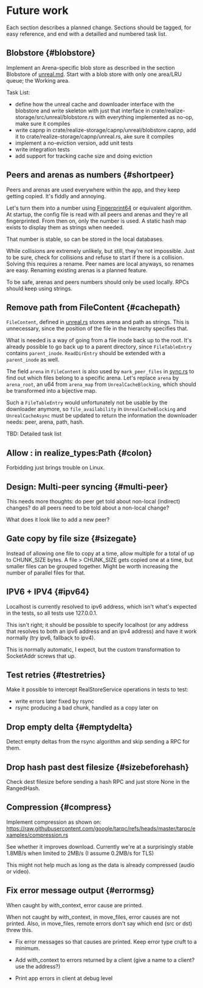 # Future work

Each section describes a planned change. Sections should be tagged,
for easy reference, and end with a detailled and numbered task list.

## Blobstore {#blobstore}

Implement an Arena-specific blob store as described in the section
Blobstore of [unreal.md](spec/unreal.md). Start with a blob store with
only one area/LRU queue; the Working area.

Task List:
 - define how the unreal cache and downloader interface with the
   blobstore and write skeleton with just that interface in
   crate/realize-storage/src/unreal/blobstore.rs with everything
   implemented as no-op, make sure it compiles
 - write capnp in crate/realize-storage/capnp/unreal/blobstore.capnp,
   add it to crate/realize-storage/capnp/unreal.rs, ake sure it compiles
 - implement a no-eviction version, add unit tests
 - write integration tests
 - add support for tracking cache size and doing eviction

## Peers and arenas as numbers {#shortpeer}

Peers and arenas are used everywhere within the app, and they keep
getting copied. It's fiddly and annoying.

Let's turn them into a number using
[Fingerprint64](https://docs.rs/farmhash/latest/farmhash/fn.fingerprint64.html)
or equivalent algorithm. At startup, the config file is read with all
peers and arenas and they're all fingerprinted. From then on, only the
number is used. A static hash map exists to display them as strings
when needed.

That number is stable, so can be stored in the local databases.

While collisions are extremely unlikely, but still, they're not
impossible. Just to be sure, check for collisions and refuse to start
if there is a collision. Solving this requires a rename. Peer names
are local anyways, so renames are easy. Renaming existing arenas is a
planned feature.

To be safe, arenas and peers numbers should only be used locally. RPCs
should keep using strings.

## Remove path from FileContent {#cachepath}

`FileContent`, defined in
[unreal.rs](crate/realize-storage/src/unreal.rs) stores arena and path
as strings. This is unnecessary, since the position of the file in the
hierarchy specifies that.

What is needed is a way of going from a file inode back up to the
root. It's already possible to go back up to a parent directory, since
`FileTableEntry` contains `parent_inode`. `ReadDirEntry` should be
extended with a `parent_inode` as well.

The field `arena` in `FileContent` is also used by `mark_peer_files`
in [sync.rs](crate/realize-storage/src/unreal/sync.rs) to find out
which files belong to a specific arena. Let's replace `arena` by
`arena_root`, an u64 from `arena_map` from `UnrealCacheBlocking`,
which should be transformed into a bijective map.

Such a `FileTableEntry` would unfortunately not be usable by the
downloader anymore, so `file_availability` in `UnrealCacheBlocking`
and `UnrealCacheAsync` must be updated to return the information the
downloader needs: peer, arena, path, hash.

TBD: Detailed task list

## Allow : in realize_types:Path {#colon}

Forbidding just brings trouble on Linux.

## Design: Multi-peer syncing {#multi-peer}

This needs more thoughts: do peer get told about non-local (indirect)
changes? do all peers need to be told about a non-local change?

What does it look like to add a new peer?

## Gate copy by file size {#sizegate}

Instead of allowing one file to copy at a time, allow multiple for a
total of up to CHUNK_SIZE bytes. A file > CHUNK_SIZE gets copied one
at a time, but smaller files can be grouped together. Might be worth
increasing the number of parallel files for that.

## IPV6 + IPV4 {#ipv64}

Localhost is currently resolved to ipv6 address, which isn't what's
expected in the tests, so all tests use 127.0.0.1.

This isn't right; it should be possible to specify localhost (or any
address that resolves to both an ipv6 address and an ipv4 address) and
have it work normally (try ipv6, fallback to ipv4).

This is normally automatic, I expect, but the custom transformation to
SocketAddr screws that up.

## Test retries {#testretries}

Make it possible to intercept RealStoreService operations in tests to
test:

- write errors later fixed by rsync
- rsync producing a bad chunk, handled as a copy later on

## Drop empty delta {#emptydelta}

Detect empty deltas from the rsync algorithm and skip sending a RPC
for them.

## Drop hash past dest filesize {#sizebeforehash}

Check dest filesize before sending a hash RPC and just store None in
the RangedHash.

## Compression {#compress}

Implement compression as shown on:
https://raw.githubusercontent.com/google/tarpc/refs/heads/master/tarpc/examples/compression.rs

See whether it improves download. Currently we're at a surprisingly
stable 1.8MB/s when limited to 2MB/s (I assume 0.2MB/s for TLS)

This might not help much as long as the data is already compressed
(audio or video).

## Fix error message output {#errormsg}

When caught by with_context, error cause are printed.

When not caught by with_context, in move_files, error causes are not
printed. Also, in move_files, remote errors don't say which end (src
or dst) threw this.

- Fix error messages so that causes are printed. Keep error type cruft
  to a minimum.

- Add with_context to errors returned by a client (give a name to a
  client? use the address?)

- Print app errors in client at debug level
